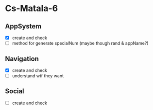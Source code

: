 # Cs-Matala-6
## AppSystem
 - [x] create and check
 - [ ] method for generate specialNum (maybe though rand & appName?)
## Navigation
 - [X] create and check
 - [ ] understand wtf they want
## Social
 - [ ] create and check